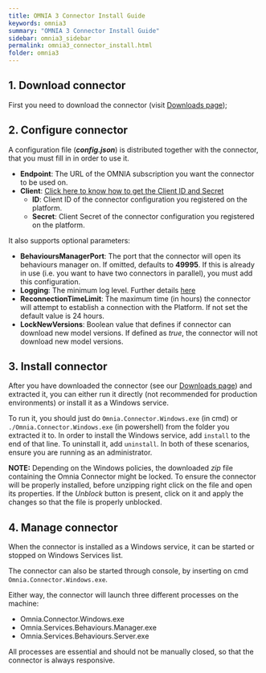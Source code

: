 ```yaml
---
title: OMNIA 3 Connector Install Guide
keywords: omnia3
summary: "OMNIA 3 Connector Install Guide"
sidebar: omnia3_sidebar
permalink: omnia3_connector_install.html
folder: omnia3
---
```


## 1. Download connector

First you need to download the connector (visit [Downloads page](omnia3_downloads.html));

## 2. Configure connector

A configuration file (_**config.json**_) is distributed together with the connector, that you must fill in in order to use it.

- **Endpoint**: The URL of the OMNIA subscription you want the connector to be used on.
- **Client**: [Click here to know how to get the Client ID and Secret](omnia3_management_introduction.html#52-get-the-api-client-credentials)
  - **ID**: Client ID of the connector configuration you registered on the platform.
  - **Secret**: Client Secret of the connector configuration you registered on the platform.

It also supports optional parameters:

- **BehavioursManagerPort**: The port that the connector will open its behaviours manager on. If omitted, defaults to **49995**. If this is already in use (i.e. you want to have two connectors in parallel), you must add this configuration.
- **Logging**: The minimum log level. Further details [here](omnia3_connector_logs.html#1-logging-configuration)
- **ReconnectionTimeLimit**: The maximum time (in hours) the connector will attempt to establish a connection with the Platform. If not set the default value is 24 hours.
- **LockNewVersions**: Boolean value that defines if connector can download new model versions. If defined as _true_, the connector will not download new model versions.

## 3. Install connector

After you have downloaded the connector (see our [Downloads page](omnia3_downloads.html)) and extracted it, you can either run it directly (not recommended for production environments) or install it as a Windows service.

To run it, you should just do `Omnia.Connector.Windows.exe` (in cmd) or `./Omnia.Connector.Windows.exe` (in powershell) from the folder you extracted it to. In order to install the Windows service, add `install` to the end of that line. To uninstall it, add `uninstall`. In both of these scenarios, ensure you are running as an administrator.

**NOTE:** Depending on the Windows policies, the downloaded _zip_ file containing the Omnia Connector might be locked.
To ensure the connector will be properly installed, before unzipping right click on the file and open its properties. If the _Unblock_ button is present, click on it and apply the changes so that the file is properly unblocked.

## 4. Manage connector

When the connector is installed as a Windows service, it can be started or stopped on Windows Services list.

The connector can also be started through console, by inserting on cmd `Omnia.Connector.Windows.exe`.

Either way, the connector will launch three different processes on the machine:

- Omnia.Connector.Windows.exe
- Omnia.Services.Behaviours.Manager.exe
- Omnia.Services.Behaviours.Server.exe

All processes are essential and should not be manually closed, so that the connector is always responsive.
